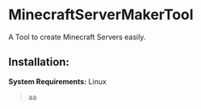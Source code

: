 # MinecraftServerMakerTool

A Tool to create Minecraft Servers easily.

## Installation:

**System Requirements:** Linux

> aa
> 
> 
> 
> 
